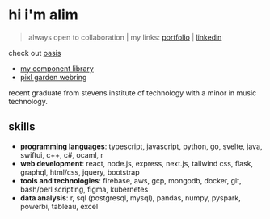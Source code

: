 # hi i'm alim

> always open to collaboration | 
> my links:
> [portfolio](https://notalim.com/) |
> [linkedin](https://linkedin.com/in/notalim) 

check out [oasis](https://oasis.ai/)



* [my component library](https://notalim.com/lib)
* [pixl garden webring](https://pg-webring.vercel.app)

recent graduate from stevens institute of technology with a minor in music technology.

## skills
* **programming languages**: typescript, javascript, python, go, svelte, java, swiftui, c++, c#, ocaml, r
* **web development**: react, node.js, express, next.js, tailwind css, flask, graphql, html/css, jquery, bootstrap
* **tools and technologies**: firebase, aws, gcp, mongodb, docker, git, bash/perl scripting, figma, kubernetes
* **data analysis**: r, sql (postgresql, mysql), pandas, numpy, pyspark, powerbi, tableau, excel


